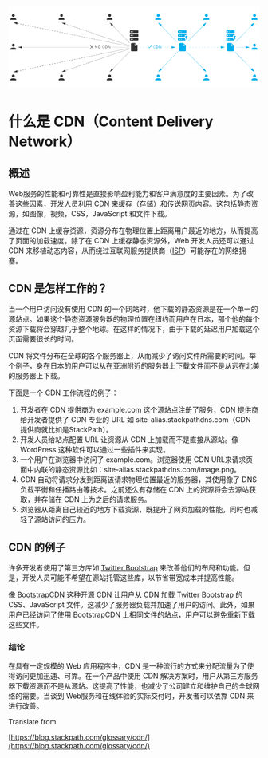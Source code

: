 # ![](/assets/cdn-demo.png)

# 什么是 CDN（Content Delivery Network）

## 概述

Web服务的性能和可靠性是直接影响盈利能力和客户满意度的主要因素。为了改善这些因素，开发人员利用 CDN 来缓存（存储）和传送网页内容。这包括静态资源，如图像，视频，CSS，JavaScript 和文件下载。

通过在 CDN 上缓存资源，资源分布在物理位置上距离用户最近的地方，从而提高了页面的加载速度。除了在 CDN 上缓存静态资源外，Web 开发人员还可以通过 CDN 来移植动态内容，从而绕过互联网服务提供商（[ISP](https://en.wikipedia.org/wiki/Internet_service_provider)）可能存在的网络拥塞。

## CDN 是怎样工作的？

当一个用户访问没有使用 CDN 的一个网站时，他下载的静态资源是在一个单一的源站点。如果这个静态资源服务器的物理位置在纽约而用户在日本，那个他的每个资源下载将会穿越几乎整个地球。在这样的情况下，由于下载的延迟用户加载这个页面需要很长的时间。

CDN 将文件分布在全球的各个服务器上，从而减少了访问文件所需要的时间。举个例子，身在日本的用户可以从在亚洲附近的服务器上下载文件而不是从远在北美的服务器上下载。

下面是一个 CDN 工作流程的例子：

1. 开发者在 CDN 提供商为 example.com 这个源站点注册了服务，CDN 提供商给开发者提供了 CDN 专业的 URL 如 site-alias.stackpathdns.com（CDN 提供商就比如是StackPath）。
2. 开发人员给站点配置 URL 让资源从 CDN 上加载而不是直接从源站。像 WordPress 这种软件可以通过一些插件来实现。
3. 一个用户在浏览器中访问了 example.com。浏览器使用 CDN URL来请求页面中内联的静态资源比如：site-alias.stackpathdns.com/image.png。
4. CDN 自动将请求分发到距离该请求物理位置最近的服务器，其使用像了 DNS 负载平衡和任播路由等技术。之前还么有存储在 CDN 上的资源将会去源站获取，并存储在 CDN 上为之后的请求服务。
5. 浏览器从距离自己较近的地方下载资源，既提升了网页加载的性能，同时也减轻了源站访问的压力。

## CDN 的例子

许多开发者使用了第三方库如 [Twitter Bootstrap](http://getbootstrap.com/) 来改善他们的布局和功能。但是，开发人员可能不希望在源站托管这些库，以节省带宽成本并提高性能。

像 [BootstrapCDN](http://www.bootstrapcdn.com/) 这种开源 CDN 让用户从 CDN 加载 Twitter Bootstrap 的 CSS、JavaScript 文件。这减少了服务器负载并加速了用户的访问。此外，如果用户已经访问了使用 BootstrapCDN 上相同文件的站点，用户可以避免重新下载这些文件。

### 结论

在具有一定规模的 Web 应用程序中，CDN 是一种流行的方式来分配流量为了使得访问更加迅速、可靠。在一个产品中使用 CDN 解决方案时，用户从第三方服务器下载资源而不是从源站。这提高了性能，也减少了公司建立和维护自己的全球网络的需要。当谈到 Web服务和在线体验的实际交付时，开发者可以依靠 CDN 来进行改善。

Translate from

[https://blog.stackpath.com/glossary/cdn/](https://blog.stackpath.com/glossary/cdn/)

